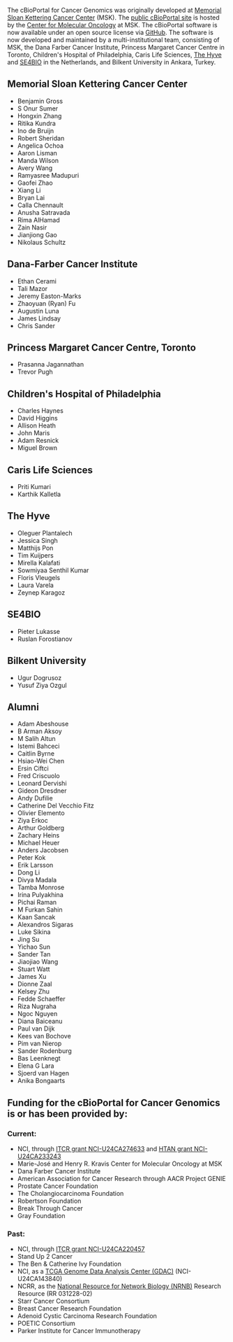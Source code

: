 The cBioPortal for Cancer Genomics was originally developed at [Memorial Sloan Kettering Cancer Center](https://www.mskcc.org/) (MSK). The [public cBioPortal site](https://www.cbioportal.org) is hosted by the [Center for Molecular Oncology](https://www.mskcc.org/research/molecular-oncology) at MSK. The cBioPortal software is now available under an open source license via [GitHub](https://github.com/cBioPortal/). The software is now developed and maintained by a multi-institutional team, consisting of MSK, the Dana Farber Cancer Institute, Princess Margaret Cancer Centre in Toronto, Children's Hospital of Philadelphia, Caris Life Sciences, [The Hyve](https://thehyve.nl) and [SE4BIO](https://www.se4.bio/) in the Netherlands, and Bilkent University in Ankara, Turkey.

## Memorial Sloan Kettering Cancer Center
* Benjamin Gross
* S Onur Sumer
* Hongxin Zhang
* Ritika Kundra
* Ino de Bruijn
* Robert Sheridan
* Angelica Ochoa
* Aaron Lisman
* Manda Wilson
* Avery Wang
* Ramyasree Madupuri
* Gaofei Zhao
* Xiang Li
* Bryan Lai
* Calla Chennault
* Anusha Satravada
* Rima AlHamad
* Zain Nasir
* Jianjiong Gao
* Nikolaus Schultz

## Dana-Farber Cancer Institute
* Ethan Cerami
* Tali Mazor
* Jeremy Easton-Marks
* Zhaoyuan (Ryan) Fu
* Augustin Luna
* James Lindsay
* Chris Sander

## Princess Margaret Cancer Centre, Toronto
* Prasanna Jagannathan
* Trevor Pugh

## Children's Hospital of Philadelphia
* Charles Haynes
* David Higgins
* Allison Heath
* John Maris
* Adam Resnick
* Miguel Brown

## Caris Life Sciences
* Priti Kumari
* Karthik Kalletla

## The Hyve
* Oleguer Plantalech
* Jessica Singh
* Matthijs Pon
* Tim Kuijpers
* Mirella Kalafati
* Sowmiyaa Senthil Kumar
* Floris Vleugels
* Laura Varela
* Zeynep Karagoz

## SE4BIO
* Pieter Lukasse
* Ruslan Forostianov

## Bilkent University
* Ugur Dogrusoz
* Yusuf Ziya Ozgul

## Alumni
* Adam Abeshouse
* B Arman Aksoy
* M Salih Altun
* Istemi Bahceci
* Caitlin Byrne
* Hsiao-Wei Chen
* Ersin Ciftci
* Fred Criscuolo
* Leonard Dervishi
* Gideon Dresdner
* Andy Dufilie
* Catherine Del Vecchio Fitz
* Olivier Elemento
* Ziya Erkoc
* Arthur Goldberg
* Zachary Heins
* Michael Heuer
* Anders Jacobsen
* Peter Kok
* Erik Larsson
* Dong Li
* Divya Madala
* Tamba Monrose
* Irina Pulyakhina
* Pichai Raman
* M Furkan Sahin
* Kaan Sancak
* Alexandros Sigaras
* Luke Sikina
* Jing Su
* Yichao Sun
* Sander Tan
* Jiaojiao Wang
* Stuart Watt
* James Xu
* Dionne Zaal
* Kelsey Zhu
* Fedde Schaeffer
* Riza Nugraha
* Ngoc Nguyen
* Diana Baiceanu
* Paul van Dijk
* Kees van Bochove
* Pim van Nierop
* Sander Rodenburg
* Bas Leenknegt
* Elena G Lara
* Sjoerd van Hagen
* Anika Bongaarts

## Funding for the cBioPortal for Cancer Genomics is or has been provided by:

### Current:
* NCI, through [ITCR grant NCI-U24CA274633](https://itcr.nci.nih.gov/funded-project/cbioportal-cancer-genomics) and [HTAN grant NCI-U24CA233243](https://humantumoratlas.org/)
* Marie-José and Henry R. Kravis Center for Molecular Oncology at MSK
* Dana Farber Cancer Institute
* American Association for Cancer Research through AACR Project GENIE
* Prostate Cancer Foundation
* The Cholangiocarcinoma Foundation
* Robertson Foundation
* Break Through Cancer
* Gray Foundation

### Past:
* NCI, through [ITCR grant NCI-U24CA220457](https://itcr.nci.nih.gov/funded-project/cbioportal-cancer-genomics)
* Stand Up 2 Cancer
* The Ben & Catherine Ivy Foundation
* NCI, as a [TCGA Genome Data Analysis Center (GDAC)](https://tcga.cancer.gov/wwd/program/research_network/gdac.asp) (NCI-U24CA143840)
* NCRR, as the [National Resource for Network Biology (NRNB)](https://nrnb.org/) Research Resource (RR 031228-02)
* Starr Cancer Consortium
* Breast Cancer Research Foundation
* Adenoid Cystic Carcinoma Research Foundation
* POETIC Consortium
* Parker Institute for Cancer Immunotherapy
